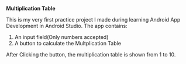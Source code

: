 **Multiplication Table**

This is my very first practice project I made during learning Android App Development in Android Studio.
The app contains:
1. An input field(Only numbers accepted) 
2. A button to calculate the Multplication Table

After Clicking the button, the multiplication table is shown from 1 to 10.
